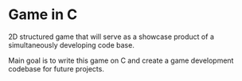 # Game in C
2D structured game that will serve as a showcase product of a simultaneously developing code base.

Main goal is to write this game on C and create a game development codebase for future projects.
